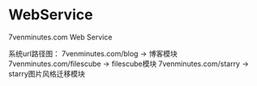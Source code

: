 # WebService

7venminutes.com Web Service

系统url路径图：
7venminutes.com/blog -> 博客模块
7venminutes.com/filescube -> filescube模块
7venminutes.com/starry -> starry图片风格迁移模块

